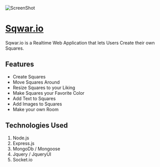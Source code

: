 ![ScreenShot](https://image.ibb.co/i0sLhb/Screen_Shot_2017_11_06_at_11_04_03_AM.png)

# [Sqwar.io](http://www.sqwar.io/)
Sqwar.io is a Realtime Web Application that lets Users Create their own Squares.

## Features
- Create Squares
- Move Squares Around
- Resize Squares to your Liking
- Make Squares your Favorite Color
- Add Text to Squares
- Add Images to Squares
- Make your own Room

## Technologies Used
1. Node.js
2. Express.js
3. MongoDb / Mongoose
4. Jquery / JqueryUI
5. Socket.io
